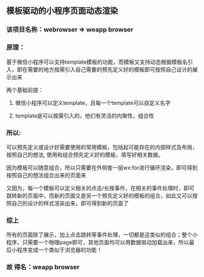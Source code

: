 ## 模板驱动的小程序页面动态渲染

### 该项目名称：webrowser => weapp browser

### 原理：

基于微信小程序可以支持template模板的功能，而模板又支持动态根据模板名引入，即在需要的地方按需引入自己需要的预先定义好的模板即可按照自己设计的展示出来

两个基础前提：

1. 微信小程序可以定义template，且每一个template可以自定义名字

2. template是可以按需引入的，他们有灵活的内聚性，组合性

### 所以:

可以预先定义或设计好需要使用的常用模板，包括起可能存在的内部样式及布局，按照自己的想法, 使用和组合预先定义好的模板，填写好相关数据。

因为模板可以随意组合，所以只需要在外侧套一层wx:for进行循环渲染，即可得到按照自己的想法组合出来的页面来

又因为，每一个模板可以定义相关的点击/长按事件，在相关的事件处理时，即可跳转新的页面中，而新的页面又是另一个预先定义好的模板的组合，如此又可以按照自己的设计的样式渲染出来，即可得到新的页面了

### 综上

所有的页面除了展示，加上点击跳转等事件处理，一切都是这类似的组合；整个小程序，只需要一个物理page即可，其他页面均可以用数据驱动加载出来，所以最后小程序变成一个类似于浏览器的功能！

### 故 得名：weapp browser